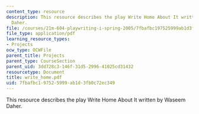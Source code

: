 ```yaml
---
content_type: resource
description: This resource describes the play Write Home About It written by Waseem
  Daher.
file: /courses/21m-604-playwriting-i-spring-2005/7fbafbc197525999ab1d3fb0c72ec349_write_home.pdf
file_type: application/pdf
learning_resource_types:
- Projects
ocw_type: OCWFile
parent_title: Projects
parent_type: CourseSection
parent_uid: 3dd728c3-146f-31d5-2996-41025cd31432
resourcetype: Document
title: write_home.pdf
uid: 7fbafbc1-9752-5999-ab1d-3fb0c72ec349
---
```

This resource describes the play Write Home About It written by Waseem Daher.

